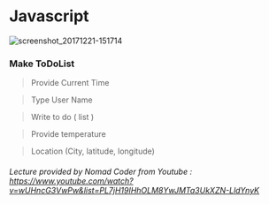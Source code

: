 # Javascript

![screenshot_20171221-151714](https://1.bp.blogspot.com/-9WRciCmNiNw/X0dB2ZGIHZI/AAAAAAAAM6k/JFJqUmp9gJkeHItcY2zM4hrqU4KE-dZNgCLcBGAsYHQ/s640/mainPage.PNG)

### Make ToDoList

> Provide Current Time

> Type User Name

> Write to do ( list )

> Provide temperature

> Location (City, latitude, longitude)

###### Lecture provided by Nomad Coder from Youtube : https://www.youtube.com/watch?v=wUHncG3VwPw&list=PL7jH19IHhOLM8YwJMTa3UkXZN-LldYnyK
